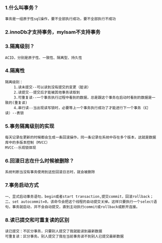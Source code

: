 ### 1.什么叫事务？
    事务是一组原子性sql操作，要不全部执行成功，要不全部执行不成功
### 2.innoDb才支持事务，myIsam不支持事务
### 3.隔离级别？
    ACID，分别是原子性、一致性、隔离型、持久性
### 4.隔离性
    隔离级别：
        1.读未提交--可以读到没有提交的变更（脏读）
        2.读提交--提交后才能被其他事务读取到
        3.可重复读--一个事务执行过程中看到的数据，总是跟这个事务在启动时看到的数据是一致的(重复读)
        4.串行读--当出现读写锁时，必要等上一个事务执行成功了才能进行下一个事务（幻读）--表锁
### 5.事务隔离级别的实现
    每天记录在更新的时候都会生成一条回滚操作，同一条记录在系统中存在多个版本，这就是数据库中的多版本控制（MVCC）
    MVCC--乐观锁体现
### 6.回滚日志在什么时候被删除？
    系统判断当没有事务使用到这些回滚日志时，就会被删除
### 7.事务启动方式
    一、显式启动事务语句，begin或者start transaction,提交commit，回滚rollback；
    二、set autocommit=0，该命令会把这个线程的自动提交关掉。这样只要执行一个select语句，事务就启动，并不会自动提交，直到主动执行commit或rollback或断开连接。
### 8.读已提交和可重复读的区别
    读已提交：不区分事务，只要别人提交了我就能读到最新数据
    可重复读：区分事务。别人提交了我在当前事务读不到别人已提交最新数据